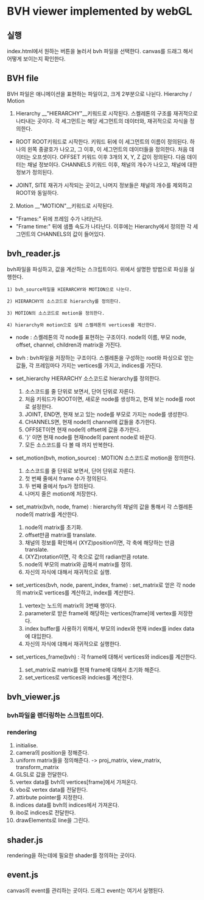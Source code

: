 BVH viewer implemented by webGL
========================

실행
-----
index.html에서 원하는 버튼을 눌러서 bvh 파일을 선택한다.
canvas를 드래그 해서 어떻게 보이는지 확인한다.

BVH file
--------
BVH 파일은 애니메이션을 표현하는 파일이고, 크게 2부분으로 나뉜다.
Hierarchy	 /  Motion

1. Hierarchy
__"HIERARCHY"__키워드로 시작된다. 스켈레톤의 구조를 재귀적으로 나타내는 곳이다.
각 세그먼트는 해당 세그먼트의 데이터와, 재귀적으로 자식을 정의한다.

* ROOT
ROOT키워드로 시작한다. 키워드 뒤에 이 세그먼트의 이름이 정의된다.
하나의 왼쪽 중괄호가 나오고, 그 이후, 이 세그먼트의 데이터들을 정의한다.
처음 데이터는 오프셋이다. OFFSET 키워드 이후 3개의 X, Y, Z 값이 정의된다.
다음 데이터는 채널 정보이다. CHANNELS 키워드 이후, 채널의 개수가 나오고, 채널에 대한 정보가 정의된다.

* JOINT, SITE
재귀가 시작되는 곳이고, 나머지 정보들은 채널의 개수를 제외하고 ROOT와 동일하다.

2. Motion
__"MOTION"__키워드로 시작된다.
* "Frames:" 뒤에 프레임 수가 나타난다.
* "Frame time:" 뒤에 샘플 속도가 나타난다.
이후에는 Hierarchy에서 정의한 각 세그먼트의 CHANNELS의 값이 들어있다.

bvh_reader.js
--------------
bvh파일을 파싱하고, 값을 계산하는 스크립트이다.
위에서 설명한 방법으로 파싱을 실행한다.

    1) bvh_source파일을 HIERARCHY와 MOTION으로 나눈다.
    
    2) HIERARCHY의 소스코드로 hierarchy를 정의한다.
    
    3) MOTION의 소스코드로 motion을 정의한다.
    
    4) hierarchy와 motion으로 실제 스켈레톤의 vertices를 계산한다.
    

* node : 스켈레톤의 각 node를 표현하는 구조이다.
node의 이름, 부모 node, offset, channel, children과 matrix을 가진다.

* bvh : bvh파일을 저장하는 구조이다. 
스켈레톤을 구성하는 root와 파싱으로 얻는 값들, 각 프레임마다 가지는 vertices를 가지고, indices를 가진다.

* set_hierarchy
HIERARCHY 소스코드로 hierarchy를 정의한다.
    1) 소스코드를 줄 단위로 보면서, 단어 단위로 자른다.
    2) 처음 키워드가 ROOT이면, 새로운 node를 생성하고, 현재 보는 node를 root로 설정한다.
    3) JOINT, END면, 현재 보고 있는 node를 부모로 가지는 node를 생성한다.
    4) CHANNELS면, 현재 node의 channel에 값들을 추가한다.
    5) OFFSET이면 현재 node의 offset에 값을 추가한다.
    6) '}' 이면 현재 node를 현재node의 parent node로 바꾼다.
    7) 모든 소스코드를 다 볼 때 까지 반복한다.

* set_motion(bvh, motion_source) : 
MOTION 소스코드로 motion을 정의한다.
    1) 소스코드를 줄 단위로 보면서, 단어 단위로 자른다.
    2) 첫 번째 줄에서 frame 수가 정의된다.
    3) 두 번째 줄에서 fps가 정의된다.
    4) 나머지 줄은 motion에 저장한다.

* set_matrix(bvh, node, frame) : 
hierarchy의 채널의 값을 통해서 각 스켈레톤 node의 matrix를 계산한다.
    1) node의 matrix를 초기화.
    2) offset만큼 matrix를 translate.
    3) 채널의 정보를 확인해서 (XYZ)position이면, 각 축에 해당하는 만큼 translate.
    4) (XYZ)rotation이면, 각 축으로 값의 radian만큼 rotate.
    5) node의 부모의 matrix와 곱해서 matrix를 정의.
    6) 자신의 자식에 대해서 재귀적으로 실행.

* set_vertices(bvh, node, parent_index, frame) : 
set_matrix로 얻은 각 node의 matrix로 vertices를 계산하고, index를 계산한다.
    1) vertex는 노드의 matrix의 3번째 행이다.
    2) parameter로 받은 frame에 해당하는 vertices[frame]에 vertex를 저장한다.
    2) index buffer를 사용하기 위해서, 부모의 index와 현재 index를 index data에 대입한다.
    3) 자신의 자식에 대해서 재귀적으로 실행한다.

* set_vertices_frame(bvh) : 
각 frame에 대해서 vertices와 indices를 계산한다.
    1) set_matrix로 matrix를 현재 frame에 대해서 초기화 해준다.
    2) set_vertices로 vertices와 indcies를 계산한다.

bvh_viewer.js
--------------
### bvh파일을 렌더링하는 스크립트이다. 
### rendering
1. initialise.
2. camera의 position을 정해준다.
3. uniform matrix들을 정의해준다. -> proj_matrix, view_matrix, transform_matrix
4. GLSL로 값을 전달한다.
5. vertex data를 bvh의 vertices[frame]에서 가져온다.
6. vbo로 vertex data를 전달한다.
7. attirbute pointer를 지정한다.
8. indices data를 bvh의 indices에서 가져온다.
9. ibo로 indices로 전달한다.
10. drawElements로 line을 그린다.

shader.js
---------
rendering을 하는데에 필요한 shader를 정의하는 곳이다.

event.js
--------
canvas의 event를 관리하는 곳이다.
드래그 event는 여기서 실행된다.